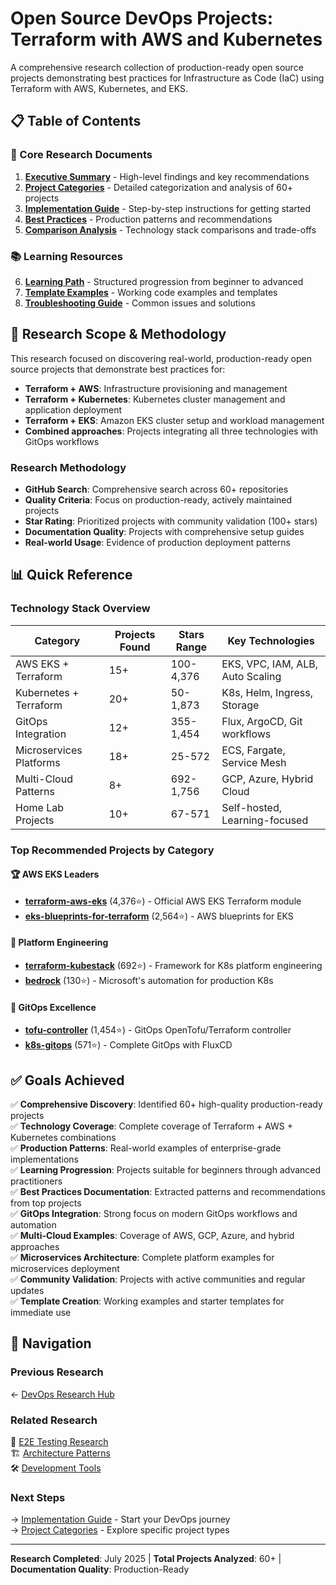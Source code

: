 # Open Source DevOps Projects: Terraform with AWS and Kubernetes

A comprehensive research collection of production-ready open source projects demonstrating best practices for Infrastructure as Code (IaC) using Terraform with AWS, Kubernetes, and EKS.

## 📋 Table of Contents

### 🎯 Core Research Documents
1. [**Executive Summary**](./executive-summary.md) - High-level findings and key recommendations
2. [**Project Categories**](./project-categories.md) - Detailed categorization and analysis of 60+ projects  
3. [**Implementation Guide**](./implementation-guide.md) - Step-by-step instructions for getting started
4. [**Best Practices**](./best-practices.md) - Production patterns and recommendations
5. [**Comparison Analysis**](./comparison-analysis.md) - Technology stack comparisons and trade-offs

### 📚 Learning Resources
6. [**Learning Path**](./learning-path.md) - Structured progression from beginner to advanced
7. [**Template Examples**](./template-examples.md) - Working code examples and templates
8. [**Troubleshooting Guide**](./troubleshooting.md) - Common issues and solutions

## 🔬 Research Scope & Methodology

This research focused on discovering real-world, production-ready open source projects that demonstrate best practices for:

- **Terraform + AWS**: Infrastructure provisioning and management
- **Terraform + Kubernetes**: Kubernetes cluster management and application deployment  
- **Terraform + EKS**: Amazon EKS cluster setup and workload management
- **Combined approaches**: Projects integrating all three technologies with GitOps workflows

### Research Methodology
- **GitHub Search**: Comprehensive search across 60+ repositories
- **Quality Criteria**: Focus on production-ready, actively maintained projects
- **Star Rating**: Prioritized projects with community validation (100+ stars)
- **Documentation Quality**: Projects with comprehensive setup guides
- **Real-world Usage**: Evidence of production deployment patterns

## 📊 Quick Reference

### Technology Stack Overview

| **Category** | **Projects Found** | **Stars Range** | **Key Technologies** |
|--------------|-------------------|-----------------|---------------------|
| AWS EKS + Terraform | 15+ | 100-4,376 | EKS, VPC, IAM, ALB, Auto Scaling |
| Kubernetes + Terraform | 20+ | 50-1,873 | K8s, Helm, Ingress, Storage |
| GitOps Integration | 12+ | 355-1,454 | Flux, ArgoCD, Git workflows |
| Microservices Platforms | 18+ | 25-572 | ECS, Fargate, Service Mesh |
| Multi-Cloud Patterns | 8+ | 692-1,756 | GCP, Azure, Hybrid Cloud |
| Home Lab Projects | 10+ | 67-571 | Self-hosted, Learning-focused |

### Top Recommended Projects by Category

#### 🏆 **AWS EKS Leaders**
- [**terraform-aws-eks**](https://github.com/terraform-aws-modules/terraform-aws-eks) (4,376⭐) - Official AWS EKS Terraform module
- [**eks-blueprints-for-terraform**](https://github.com/aws-ia/terraform-aws-eks-blueprints) (2,564⭐) - AWS blueprints for EKS

#### 🚀 **Platform Engineering**  
- [**terraform-kubestack**](https://github.com/kbst/terraform-kubestack) (692⭐) - Framework for K8s platform engineering
- [**bedrock**](https://github.com/microsoft/bedrock) (130⭐) - Microsoft's automation for production K8s

#### 🔄 **GitOps Excellence**
- [**tofu-controller**](https://github.com/flux-iac/tofu-controller) (1,454⭐) - GitOps OpenTofu/Terraform controller
- [**k8s-gitops**](https://github.com/xunholy/k8s-gitops) (571⭐) - Complete GitOps with FluxCD

## ✅ Goals Achieved

✅ **Comprehensive Discovery**: Identified 60+ high-quality production-ready projects  
✅ **Technology Coverage**: Complete coverage of Terraform + AWS + Kubernetes combinations  
✅ **Production Patterns**: Real-world examples of enterprise-grade implementations  
✅ **Learning Progression**: Projects suitable for beginners through advanced practitioners  
✅ **Best Practices Documentation**: Extracted patterns and recommendations from top projects  
✅ **GitOps Integration**: Strong focus on modern GitOps workflows and automation  
✅ **Multi-Cloud Examples**: Coverage of AWS, GCP, Azure, and hybrid approaches  
✅ **Microservices Architecture**: Complete platform examples for microservices deployment  
✅ **Community Validation**: Projects with active communities and regular updates  
✅ **Template Creation**: Working examples and starter templates for immediate use

## 🔗 Navigation

### Previous Research
← [DevOps Research Hub](../README.md)

### Related Research  
🔄 [E2E Testing Research](../../tools/e2e-testing/README.md)  
🏗️ [Architecture Patterns](../../architecture/README.md)  
🛠️ [Development Tools](../../tools/README.md)

### Next Steps
→ [Implementation Guide](./implementation-guide.md) - Start your DevOps journey  
→ [Project Categories](./project-categories.md) - Explore specific project types

---

**Research Completed**: July 2025 | **Total Projects Analyzed**: 60+ | **Documentation Quality**: Production-Ready
